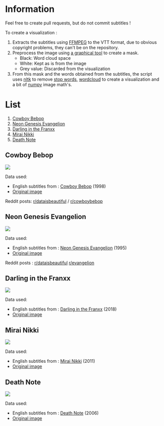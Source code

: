 # Information

Feel free to create pull requests, but do not commit subtitles !

To create a visualization :

1.  Extracts the subtitles using [FFMPEG](https://www.ffmpeg.org/) to the VTT format, due to obvious copyright problems, they can't be on the repository.
2.  Preprocess the image using [a graphical tool](https://www.gimp.org/) to create a mask.
    -   Black: Word cloud space
    -   White: Kept as is from the image
    -   Grey value: Discarded from the visualization
3.  From this mask and the words obtained from the subtitles, the script uses [nltk](https://www.nltk.org/) to remove [stop words](https://pastebin.com/F0XyDqUR), [wordcloud](https://pypi.org/project/wordcloud/) to create a visualization and a bit of [numpy](https://numpy.org/) image math's.

# List

1.  [Cowboy Bebop](#cowboy-bebop)
2.  [Neon Genesis Evangelion](#neon-genesis-evangelion)
3.  [Darling in the Franxx](#darling-in-the-franxx)
4.  [Mirai Nikki](#mirai-nikki)
4.  [Death Note](#death-note)

## Cowboy Bebop

![](wordclouds/cowboy_bebop.png)

Data used:

-   English subtitles from : [Cowboy Bebop](https://en.wikipedia.org/wiki/Cowboy_Bebop) (1998)
-   [Original image](https://pinterest.com/pin/853572935621662671/)

Reddit posts: [r/dataisbeautiful](https://www.reddit.com/r/dataisbeautiful/comments/n8l6c3/) / [r/cowboybebop](https://www.reddit.com/r/cowboybebop/comments/n8l8v4/)

## Neon Genesis Evangelion

![](wordclouds/neon_genesis_evangelion.png)

Data used:

-   English subtitles from : [Neon Genesis Evangelion](https://en.wikipedia.org/wiki/Neon_Genesis_Evangelion) (1995)
-   [Original image](https://7themes.su/photo/hd_wallpapers/anime/neon_genesis_evangelion_minimal/57-0-11947)

Reddit posts : [r/dataisbeautiful](https://www.reddit.com/r/dataisbeautiful/comments/l2ozn2/) [r/evangelion](https://www.reddit.com/r/evangelion/comments/l2p3k3/)

## Darling in the Franxx

![](wordclouds/darling_in_the_franxx.png)

Data used:

-   English subtitles from : [Darling in the Franxx](https://en.wikipedia.org/wiki/Darling_in_the_Franxx) (2018)
-   [Original image](https://wallpaperforu.com/anime-darling-in-the-franxx-minimalist-wallpaper/)

## Mirai Nikki

![](wordclouds/mirai_nikki.png)

Data used:

-   English subtitles from : [Mirai Nikki](https://en.wikipedia.org/wiki/Future_Diary) (2011)
-   [Original image](https://www.deviantart.com/max028/art/Yuki-and-Yuno-Mirai-Nikki-Minimal-Wallpaper-2-682607077)


## Death Note

![](wordclouds/death_note.png)

Data used:

-   English subtitles from : [Death Note](https://en.wikipedia.org/wiki/Death_Note) (2006)
-   [Original image](https://wallpapercave.com/w/wp8539142)

